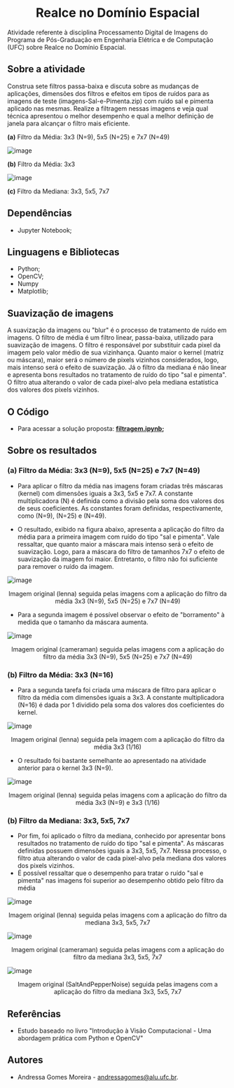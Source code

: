 <h1 align="center">Realce no Domínio Espacial</h1>
Atividade referente à disciplina Processamento Digital de Imagens do Programa	de	Pós-Graduação em	Engenharia	Elétrica	e	de Computação (UFC) sobre Realce no Domínio Espacial.

## Sobre a atividade
Construa sete	filtros	passa-baixa	e	discuta	sobre	as	mudanças de	aplicações,	dimensões	dos	filtros	e	efeitos	em	tipos	de	ruídos para as imagens de teste (imagens-Sal-e-Pimenta.zip)	com	ruído	sal	e	pimenta	aplicado	nas	mesmas.	Realize	a	 filtragem	nessas	imagens	e	veja qual	 técnica	apresentou	 o	melhor	 desempenho	e	 qual	a	melhor definição de	janela para	 alcançar	o	filtro	mais	eficiente.

**(a)** Filtro da Média: 3x3 (N=9),	5x5	(N=25) e 7x7 (N=49)

![image](https://user-images.githubusercontent.com/60404990/195727581-a57a7361-8f72-496e-92c4-17e26cc58153.png)

**(b)** Filtro da Média: 3x3

![image](https://user-images.githubusercontent.com/60404990/195727700-ab7cb82c-6175-4b3d-9779-d1a75ccd5ea8.png)

**(c)** Filtro da	Mediana: 3x3, 5x5,	7x7

## Dependências
- Jupyter Notebook;

## Linguagens e Bibliotecas
- Python;
- OpenCV;
- Numpy
- Matplotlib;

## Suavização de imagens
A suavização da imagens ou "blur" é o processo de tratamento de ruído em imagens. O	filtro de	média é um	filtro	linear,	 passa-baixa,	utilizado	para suavização	de	imagens.	O filtro é responsável por substituir	cada	pixel da	imagem	 pelo	 valor	médio	 de	 sua	 vizinhança. Quanto	maior	o kernel (matriz ou máscara),	maior	 será	o	número de	pixels	vizinhos	considerados,	logo,	mais	intenso	será	o	efeito	de suavização. Já o filtro da mediana é não	linear e	apresenta	bons	resultados no tratamento	 de	 ruído do	 tipo	 "sal	e pimenta". O filtro atua	 alterando	 o	 valor	 de	 cada pixel-alvo	pela	mediana	estatística	dos	valores	dos	pixels vizinhos.

## O Código

* Para acessar a solução proposta: **[filtragem.ipynb](https://github.com/andressagomes26/PDI_Digital_ImageProcessing/blob/main/1.%20Realce%20no%20Dom%C3%ADnio%20Espacial/filtragem.ipynb);**

## Sobre os resultados

### (a) Filtro da Média: 3x3 (N=9),	5x5	(N=25) e 7x7 (N=49)
- Para aplicar o filtro da média nas imagens foram criadas três máscaras (kernel) com dimensões iguais a 3x3, 5x5	e 7x7. A constante multiplicadora (N) é definida como a divisão pela soma dos valores dos de seus coeficientes. As constantes foram definidas, respectivamente, como (N=9),	(N=25) e (N=49).

- O resultado, exibido na figura abaixo, apresenta a aplicação do filtro da média para a primeira imagem com ruído do tipo "sal	e pimenta". Vale ressaltar, que quanto maior a máscara mais	intenso	será o efeito	de suavização. Logo, para a máscara do filtro de tamanhos 7x7 o efeito de suavização da imagem foi maior. Entretanto, o filtro não foi suficiente para remover o ruído da imagem.

![image](https://user-images.githubusercontent.com/60404990/195734084-6855e048-d2e3-44e4-970c-ddbc7d921f4d.png)

<p align="center">Imagem original (lenna) seguida pelas imagens com a aplicação do filtro da média 3x3 (N=9), 5x5 (N=25) e 7x7 (N=49)</p>

- Para a segunda imagem é possível observar o efeito de "borramento" à medida que o tamanho da máscara aumenta.
 
![image](https://user-images.githubusercontent.com/60404990/195734117-3742ad1c-84b2-489b-acae-63ed683a8674.png)

<p align="center">Imagem original (cameraman) seguida pelas imagens com a aplicação do filtro da média 3x3 (N=9), 5x5 (N=25) e 7x7 (N=49)</p>

### (b) Filtro da Média: 3x3 (N=16)

- Para a segunda tarefa foi criada uma máscara de filtro para aplicar o filtro da média com dimensões iguais a 3x3. A constante multiplicadora (N=16) é dada por 1 dividido pela soma dos valores dos coeficientes do kernel. 

![image](https://user-images.githubusercontent.com/60404990/195734172-c758fa58-86fe-4b70-9b13-2662e704b61a.png)

<p align="center">Imagem original (lenna) seguida pela imagem com a aplicação do filtro da média 3x3 (1/16)</p>

- O resultado foi bastante semelhante ao apresentado na atividade anterior para o kernel 3x3 (N=9).

![image](https://user-images.githubusercontent.com/60404990/195734254-0a652522-9d9d-4ad4-98d1-9c2bfabb2b35.png)

<p align="center">Imagem original (lenna) seguida pelas imagens com a aplicação do filtro da média 3x3 (N=9) e 3x3 (1/16)</p>

### (b) Filtro da Mediana: 3x3, 5x5, 7x7
- Por fim, foi aplicado o filtro da mediana, conhecido por apresentar	bons resultados no tratamento	de ruído do	tipo "sal	e pimenta". As máscaras definidas possuem dimensões iguais a 3x3, 5x5, 7x7. Nessa processo, o filtro atua alterando	 o valor de	cada pixel-alvo	pela mediana dos valores dos pixels vizinhos.
- É possível ressaltar que o desempenho para tratar o ruído "sal	e pimenta" nas imagens foi superior ao desempenho obtido pelo filtro da média

![image](https://user-images.githubusercontent.com/60404990/195733056-e2e26f1d-ed2d-4d76-91e7-3f58ddbcd132.png)

<p align="center">Imagem original (lenna) seguida pelas imagens com a aplicação do filtro da mediana 3x3, 5x5, 7x7</p>

![image](https://user-images.githubusercontent.com/60404990/195733123-954773e7-a7b5-4f59-8db6-c6f654000ad6.png)

<p align="center">Imagem original (cameraman) seguida pelas imagens com a aplicação do filtro da mediana 3x3, 5x5, 7x7</p>

![image](https://user-images.githubusercontent.com/60404990/195733156-315b57dc-24a5-4603-be05-00439f3a0654.png)

<p align="center">Imagem original (SaltAndPepperNoise) seguida pelas imagens com a aplicação do filtro da mediana 3x3, 5x5, 7x7</p>

## Referências
- Estudo baseado no livro "Introdução à Visão Computacional - Uma abordagem prática com Python e OpenCV"

## Autores
- Andressa Gomes Moreira - andressagomes@alu.ufc.br.

